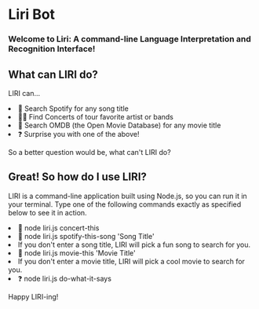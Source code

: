 # Liri Bot
### Welcome to Liri: A command-line Language Interpretation and Recognition Interface!

## What can LIRI do?
LIRI can...
<li> 🎵 Search Spotify for any song title </li>
<li> 🤘🏼 Find Concerts of tour favorite artist or bands </li>
<li> 🎥 Search OMDB (the Open Movie Database) for any movie title  </li> 
<li> ❓ Surprise you with one of the above!  </li> 

So a better question would be, what can't LIRI do?

## Great! So how do I use LIRI?
LIRI is a command-line application built using Node.js, so you can run it in your terminal. Type one of the following commands exactly as specified below to see it in action.

<li>🤘 node liri.js concert-this <artist/band name here> </li> 
<li>🎵 node liri.js spotify-this-song 'Song Title' </li> 
<li>If you don't enter a song title, LIRI will pick a fun song to search for you. </li> 
<li>🎥 node liri.js movie-this 'Movie Title' </li> 
<li>If you don't enter a movie title, LIRI will pick a cool movie to search for you. </li> 
<li>❓ node liri.js do-what-it-says </li> 

Happy LIRI-ing!
